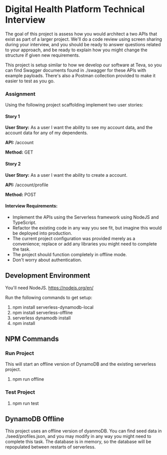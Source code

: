# Digital Health Platform Technical Interview

The goal of this project is assess how you would architect a two APIs that exist as part of a larger project. We'll do a code review using screen sharing during your interview, and you should be ready to answer questions related to your approach, and be ready to explain how you might change the structure if given new requirements. 

This project is setup similar to how we develop our software at Teva, so you can find Swagger documents found in ./swagger for these APIs with example payloads. There's also a Postman collection provided to make it easier to test as you go.

### Assignment
Using the following project scaffolding implement two user stories:

#### Story 1

**User Story:** As a user I want the ability to see my account data, and the account data for any of my dependents.

**API:** /account

**Method:** GET

#### Story 2

**User Story:** As a user I want the ability to create a account.

**API:** /account/profile

**Method:** POST

#### Interview Requirements:

- Implement the APIs using the Serverless framework using NodeJS and TypeScript.
- Refactor the existing code in any way you see fit, but imagine this would be deployed into production.
- The current project configuration was provided merely as a convenience; replace or add any libraries you might need to complete the task.
- The project should function completely in offline mode.
- Don't worry about authentication.

## Development Environment

You'll need NodeJS. https://nodejs.org/en/

Run the following commands to get setup:

1. npm install serverless-dynamodb-local
2. npm install serverless-offline
3. serverless dynamodb install
4. npm install

## NPM Commands

### Run Project

This will start an offline version of DynamoDB and the existing serverless project.

1. npm run offline

### Test Project

1. npm run test

## DynamoDB Offline

This project uses an offline version of dyanmoDB. You can find seed data in ./seed/profiles.json, and you may modify in any way you might need to complete this task. The database is in memory, so the database will be repopulated between restarts of serverless.
